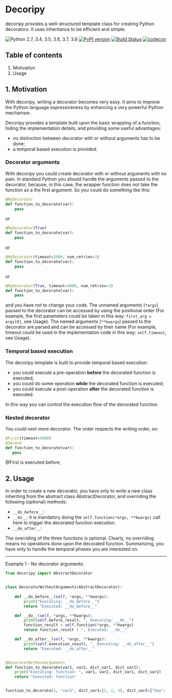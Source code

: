 # Decoripy
decoripy provides a well-structured template class for creating Python decorators. It uses inheritance to be efficient 
and simple.

![Python 2.7, 3.4, 3.5, 3.6, 3.7, 3.8](https://img.shields.io/badge/python-%202.7%2C%203.4%2C%203.5%2C%203.6%2C%203.7%2C%203.8-blue.svg)
[![PyPI version](https://badge.fury.io/py/decoripy.svg)](https://badge.fury.io/py/decoripy)
[![Build Status](https://travis-ci.org/gioelecrispo/decoripy.svg?branch=master)](https://travis-ci.org/gioelecrispo/decoripy)
[![codecov](https://codecov.io/gh/gioelecrispo/decoripy/branch/master/graph/badge.svg)](https://codecov.io/gh/gioelecrispo/decoripy)

## Table of contents
1. Motivation
2. Usage

## 1. Motivation
With decoripy, writing a decorator becomes very easy. It aims to improve the Python language expressiveness by 
enhancing a very powerful Python mechanism.

Decoripy provides a template built upon the basic wrapping of a function, hiding the implementation details, and
providing some useful advantages:
 - no distinction between decorator with or without arguments has to be done;
 - a temporal based execution is provided. 

### Decorator arguments
With decoripy you could create decorator with or without arguments with no pain.
In standard Python you should handle the arguments passed to the decorator, because, in this case, the wrapper 
function does not take the function as a the first argument.
So you could do something like this:
```python
@MyDecorator
def function_to_decorate(var):
    pass
```
or 
```python
@MyDecorator(True)
def function_to_decorate(var):
    pass
```
or 
```python
@MyDecorator(timeout=3000, num_retries=3)
def function_to_decorate(var):
    pass
```
or 
```python
@MyDecorator(True, timeout=3000, num_retries=3)
def function_to_decorate(var):
    pass
```
and you have not to change your code. 
The unnamed arguments (```*args```) passed to the decorator can be accessed by using the positional order (For example, 
the first parameters could be taken in this way: ```first_arg = args[0]```, see Usage).
The named arguments (```**kwargs```) passed to the decorator are parsed and can be accessed by their name (For example, 
timeout could be used in the implementation code in this way: ```self.timeout```, see Usage).


### Temporal based execution
The decoripy template is built to provide temporal based execution:
 - you could execute a pre-operation **before** the decorated function is executed;
 - you could do some operation **while** the decorated function is executed;
 - you could execute a post-operation **after** the decorated function is executed.

In this way you can control the execution flow of the decorated function.

### Nested decorator
You could nest more decorator. The order respects the writing order, so:
 ```python
@First(timeout=3000)
@Second
def function_to_decorate(var):
    pass
```
@First is executed before; 
 
## 2. Usage
In order to create a new decorator, you have only to write a new class inheriting from the
abstract class AbstractDecorator, and overriding the following (optional) methods:
 - ```__do_before__```: 
 - ```__do__```: it is mandatory doing the ```self.function(*args, **kwargs)``` call here to trigger the
 decorated function execution.
 - ```__do_after__```:


The overriding of the three functions is optional. Clearly, no overriding means no
operations done upon the decorated function.
Summarizing, you have only to handle the temporal phases you are interested on.
 
---
 
Example 1 - No decorator arguments:

```python
from decoripy import AbstractDecorator


class DecoratorWithoutArguments(AbstractDecorator):
    
    def __do_before__(self, *args, **kwargs):
        print("Executing: __do_before__")
        return "Executed: __do_before__"

    def __do__(self, *args, **kwargs):
        print(self.before_result, ", Executing: __do__")
        function_result = self.function(*args, **kwargs)
        return function_result + ", Executed: __do__"

    def __do_after__(self, *args, **kwargs):
        print(self.execution_result, ", Executing: __do_after__")
        return "Executed: __do_after__"


@DecoratorWithoutArguments
def function_to_decorate(var1, var2, dict_var1, dict_var2):
    print("Executing: function: ", var1, var2, dict_var1, dict_var2)
    return "Executed: function"


function_to_decorate(1, "var2", dict_var1=[1, 2, 3], dict_var2={"key": "value"})
```

